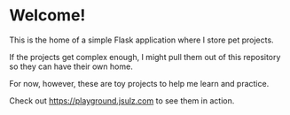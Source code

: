 # Welcome!

This is the home of a simple Flask application where I store pet projects.

If the projects get complex enough, I might pull them out of this repository so they can have their own home.

For now, however, these are toy projects to help me learn and practice.

Check out https://playground.jsulz.com to see them in action.
